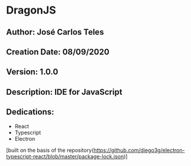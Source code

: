 # DragonJS
## Author: José Carlos Teles
## Creation Date: 08/09/2020
## Version: 1.0.0
## Description: IDE for JavaScript

## Dedications:

* React 
* Typescript
* Electron

[built on the basis of the repository(https://github.com/diego3g/electron-typescript-react/blob/master/package-lock.json)]